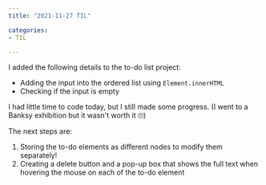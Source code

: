 ```yaml
---
title: "2021-11-27 TIL"

categories: 
- TIL

---
```


I added the following details to the to-do list project:

- Adding the input into the ordered list using `Element.innerHTML`
- Checking if the input is empty

I had little time to code today, but I still made some progress. (I went to a Banksy exhibition but it wasn't worth it 🙄)



The next steps are:
1. Storing the to-do elements as different nodes to modify them separately!
1. Creating a delete button and a pop-up box that shows the full text when hovering the mouse on each of the to-do element
